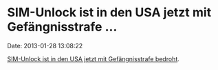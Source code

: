 SIM-Unlock ist in den USA jetzt mit Gefängnisstrafe \...
========================================================

Date: 2013-01-28 13:08:22

[SIM-Unlock ist in den USA jetzt mit Gefängnisstrafe
bedroht](http://www.heise.de/-1792411).
